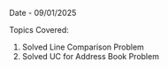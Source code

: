Date - 09/01/2025

Topics Covered:

1. Solved Line Comparison Problem
2. Solved UC for Address Book Problem
